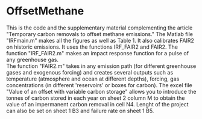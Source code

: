 # OffsetMethane
This is the code and the supplementary material complementing the article "Temporary carbon removals to offset methane emissions."
The Matlab file "IRFmain.m" makes all the figures as well as Table 1. It also calibrates FAIR2 on historic emissions. It uses the functions IRF_FAIR2 and FAIR2. 
The function "IRF_FAIR2.m" makes an impact response function for a pulse of any greenhouse gas.  
The function "FAIR2.m" takes in any emission path (for different greenhouse gases and exogenous forcing) and creates several outputs such as temperature (atmosphere and ocean at different depths), forcing, gas concentrations (in different 'reservoirs' or boxes for carbon). 
The excel file "Value of an offset with variable carbon storage" allows you to introduce the tonnes of carbon stored in each year on sheet 2 column M to obtain the value of an impermanent carbon removal in cell N4. Lenght of the project can also be set on sheet 1 B3 and failure rate on sheet 1 B5.  
